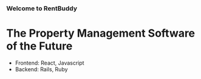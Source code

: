 ### Welcome to RentBuddy
# The Property Management Software of the Future

- Frontend: React, Javascript
- Backend: Rails, Ruby
